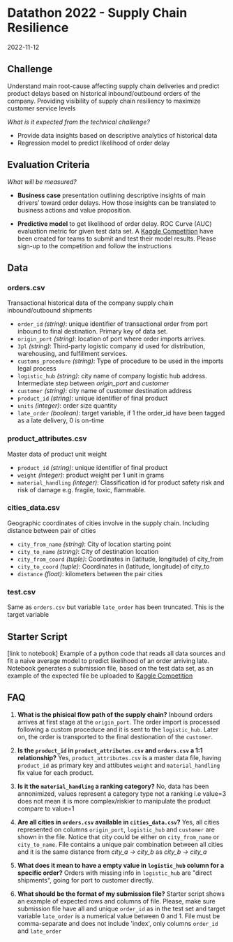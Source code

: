 # Datathon 2022 - Supply Chain Resilience
2022-11-12

## Challenge
Understand main root-cause affecting supply chain deliveries and
predict product delays based on historical inbound/outbound orders of the company.
Providing visibility of supply chain resiliency to maximize customer service levels

*What is it expected from the technical challenge?*
- Provide data insights based on descriptive analytics of historical data
- Regression model to predict likelihood of order delay


## Evaluation Criteria
*What will be measured?*

- **Business case** presentation outlining descriptive insights of main drivers’ toward order delays.
How those insights can be translated to business actions and value proposition.


- **Predictive model** to get likelihood of order delay.
ROC Curve (AUC) evaluation metric for given test data set.
A [Kaggle Competition](https://www.kaggle.com/t/187d01ee269e404ca7267e8caddf0eae) have been created for teams to submit and test their model results.
Please sign-up to the competition and follow the instructions


## Data

### orders.csv
Transactional historical data of the company supply chain inbound/outbound shipments
- `order_id` *(string)*: unique identifier of transactional order from port inbound to final destination. Primary key of data set.
- `origin_port` *(string)*: location of port where order imports arrives.
- `3pl` *(string)*: Third-party logistic company id used for distribution, warehousing, and fulfillment services.
- `customs_procedure` *(string)*: Type of procedure to be used in the imports legal process
- `logistic_hub` *(string)*: city name of company logistic hub address. Intermediate step between *origin_port* and *customer*
- `customer` *(string)*: city name of customer destination address
- `product_id` *(string)*: unique identifier of final product
- `units` *(integer)*: order size quantity
- `late_order` *(boolean)*: target variable, if 1 the order_id have been tagged as a late delivery, 0 is on-time


### product_attributes.csv
Master data of product unit weight
- `product_id` *(string)*: unique identifier of final product
- `weight` *(integer)*: product weight per 1 unit in grams
- `material_handling` *(integer)*: Classification id for product safety risk and risk of damage e.g. fragile, toxic, flammable.


### cities_data.csv
Geographic coordinates of cities involve in the supply chain.
Including distance between pair of cities
- `city_from_name` *(string)*: City of location starting point
- `city_to_name` *(string)*: City of destination location
- `city_from_coord` *(tuple)*: Coordinates in (latitude, longitude) of city_from
- `city_to_coord` *(tuple)*: Coordinates in (latitude, longitude) of city_to
- `distance` *(float)*: kilometers between the pair cities


### test.csv
Same as `orders.csv` but variable `late_order` has been truncated.
This is the target variable



## Starter Script
[link to notebook]
Example of a python code that reads all data sources and
fit a naive average model to predict likelihood of an order arriving late.
Notebook generates a submission file, based on the test data set,
as an example of the expected file be uploaded to [Kaggle Competition](https://www.kaggle.com/t/187d01ee269e404ca7267e8caddf0eae)


## FAQ
1. **What is the phisical flow path of the supply chain?**
Inbound orders arrives at first stage at the `origin_port`.
The order import is processed following a custom proceduce and
it is sent to the `logistic_hub`. Later on, the order is transported to the final destionation of the `customer`.


2. **Is the `product_id` in `product_attributes.csv` and `orders.csv` a 1:1 relationship?**
Yes, `product_attributes.csv` is a master data file,
having `product_id` as primary key and attibutes `weight` and `material_handling` fix value for each product.


3. **Is it the `material_handling` a ranking category?**
No, data has been annonimized, values represent a category type not a ranking
i.e value=3 does not mean it is more complex/riskier to manipulate the product compare to value=1


4. **Are all cities in `orders.csv` available in `cities_data.csv`?**
Yes, all cities represented on columns `origin_port`, `logistic_hub` and `customer` are shown in the file.
Notice that city could be either on `city_from_name` or `city_to_name`.
File contains a unique pair combination between all cities and
it is the same distance from *city_a -> city_b* as *city_b -> city_a*


5. **What does it mean to have a empty value in `logistic_hub` column for a specific order?**
Orders with missing info in `logistic_hub` are "direct shipments", going for port to customer directly.


6. **What should be the format of my submission file?**
Starter script shows an example of expected rows and columns of file.
Please, make sure submission file have all and unique `order_id` as in the test set and
target variable `late_order` is a numerical value between 0 and 1.
File must be comma-separate and does not include 'index', only columns `order_id` and `late_order`
